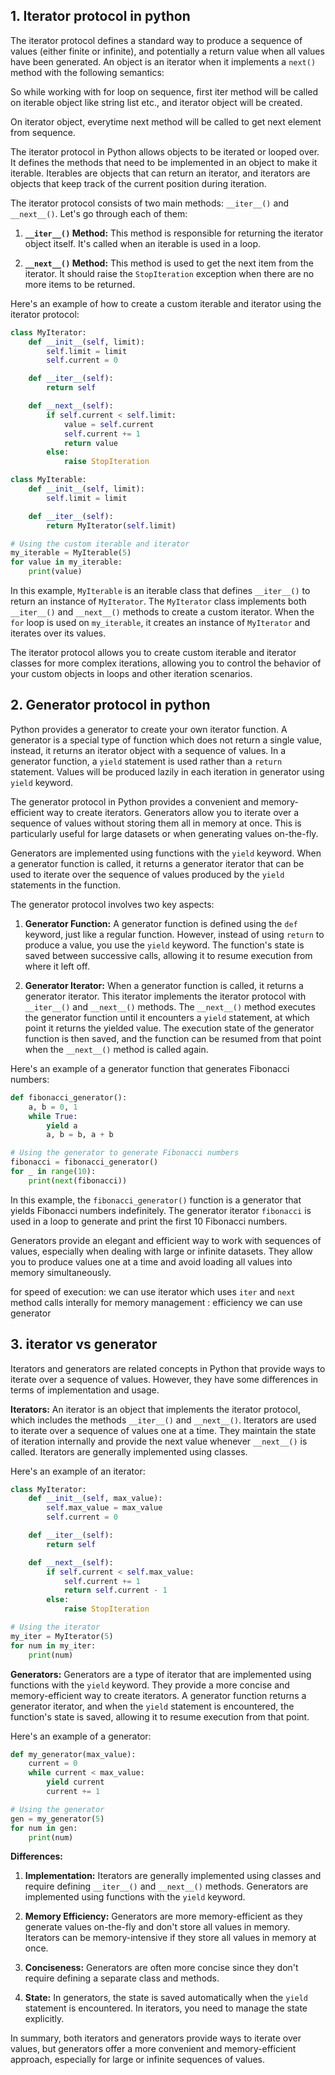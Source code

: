 
## 1. Iterator protocol in python

The iterator protocol defines a standard way to produce a sequence of values (either finite or infinite), and potentially a return value when all values have 
been generated.
An object is an iterator when it implements a `next()` method with the following semantics: 
      
So while working with for loop on sequence, first iter method will be called on iterable object like string list etc., and iterator object will be created.

On iterator object, everytime next method will be called to get next element from sequence.

The iterator protocol in Python allows objects to be iterated or looped over. It defines the methods that need to be implemented in an object to make it iterable. Iterables are objects that can return an iterator, and iterators are objects that keep track of the current position during iteration.

The iterator protocol consists of two main methods: `__iter__()` and `__next__()`. Let's go through each of them:

1. **`__iter__()` Method:**
   This method is responsible for returning the iterator object itself. It's called when an iterable is used in a loop.

2. **`__next__()` Method:**
   This method is used to get the next item from the iterator. It should raise the `StopIteration` exception when there are no more items to be returned.

Here's an example of how to create a custom iterable and iterator using the iterator protocol:

```python
class MyIterator:
    def __init__(self, limit):
        self.limit = limit
        self.current = 0

    def __iter__(self):
        return self

    def __next__(self):
        if self.current < self.limit:
            value = self.current
            self.current += 1
            return value
        else:
            raise StopIteration

class MyIterable:
    def __init__(self, limit):
        self.limit = limit

    def __iter__(self):
        return MyIterator(self.limit)

# Using the custom iterable and iterator
my_iterable = MyIterable(5)
for value in my_iterable:
    print(value)
```

In this example, `MyIterable` is an iterable class that defines `__iter__()` to return an instance of `MyIterator`. The `MyIterator` class implements both `__iter__()` and `__next__()` methods to create a custom iterator. When the `for` loop is used on `my_iterable`, it creates an instance of `MyIterator` and iterates over its values.

The iterator protocol allows you to create custom iterable and iterator classes for more complex iterations, allowing you to control the behavior of your custom objects in loops and other iteration scenarios.

## 2. Generator protocol in python

Python provides a generator to create your own iterator function. A generator is a special type of function which does not return a single value, instead, 
it returns an iterator object with a sequence of values. In a generator function, a `yield` statement is used rather than a `return` statement. 
Values will be produced lazily in each iteration in generator using `yield` keyword.

The generator protocol in Python provides a convenient and memory-efficient way to create iterators. Generators allow you to iterate over a sequence of values without storing them all in memory at once. This is particularly useful for large datasets or when generating values on-the-fly.

Generators are implemented using functions with the `yield` keyword. When a generator function is called, it returns a generator iterator that can be used to iterate over the sequence of values produced by the `yield` statements in the function.

The generator protocol involves two key aspects:

1. **Generator Function:**
   A generator function is defined using the `def` keyword, just like a regular function. However, instead of using `return` to produce a value, you use the `yield` keyword. The function's state is saved between successive calls, allowing it to resume execution from where it left off.

2. **Generator Iterator:**
   When a generator function is called, it returns a generator iterator. This iterator implements the iterator protocol with `__iter__()` and `__next__()` methods. The `__next__()` method executes the generator function until it encounters a `yield` statement, at which point it returns the yielded value. The execution state of the generator function is then saved, and the function can be resumed from that point when the `__next__()` method is called again.

Here's an example of a generator function that generates Fibonacci numbers:

```python
def fibonacci_generator():
    a, b = 0, 1
    while True:
        yield a
        a, b = b, a + b

# Using the generator to generate Fibonacci numbers
fibonacci = fibonacci_generator()
for _ in range(10):
    print(next(fibonacci))
```

In this example, the `fibonacci_generator()` function is a generator that yields Fibonacci numbers indefinitely. The generator iterator `fibonacci` is used in a loop to generate and print the first 10 Fibonacci numbers.

Generators provide an elegant and efficient way to work with sequences of values, especially when dealing with large or infinite datasets. They allow you to produce values one at a time and avoid loading all values into memory simultaneously.

for speed of execution:  we can use iterator which uses `iter` and `next` method calls interally
for memory management :  efficiency we can use generator 

## 3. iterator vs generator

Iterators and generators are related concepts in Python that provide ways to iterate over a sequence of values. However, they have some differences in terms of implementation and usage.

**Iterators:**
An iterator is an object that implements the iterator protocol, which includes the methods `__iter__()` and `__next__()`. Iterators are used to iterate over a sequence of values one at a time. They maintain the state of iteration internally and provide the next value whenever `__next__()` is called. Iterators are generally implemented using classes.

Here's an example of an iterator:

```python
class MyIterator:
    def __init__(self, max_value):
        self.max_value = max_value
        self.current = 0

    def __iter__(self):
        return self

    def __next__(self):
        if self.current < self.max_value:
            self.current += 1
            return self.current - 1
        else:
            raise StopIteration

# Using the iterator
my_iter = MyIterator(5)
for num in my_iter:
    print(num)
```

**Generators:**
Generators are a type of iterator that are implemented using functions with the `yield` keyword. They provide a more concise and memory-efficient way to create iterators. A generator function returns a generator iterator, and when the `yield` statement is encountered, the function's state is saved, allowing it to resume execution from that point.

Here's an example of a generator:

```python
def my_generator(max_value):
    current = 0
    while current < max_value:
        yield current
        current += 1

# Using the generator
gen = my_generator(5)
for num in gen:
    print(num)
```

**Differences:**

1. **Implementation:** Iterators are generally implemented using classes and require defining `__iter__()` and `__next__()` methods. Generators are implemented using functions with the `yield` keyword.

2. **Memory Efficiency:** Generators are more memory-efficient as they generate values on-the-fly and don't store all values in memory. Iterators can be memory-intensive if they store all values in memory at once.

3. **Conciseness:** Generators are often more concise since they don't require defining a separate class and methods.

4. **State:** In generators, the state is saved automatically when the `yield` statement is encountered. In iterators, you need to manage the state explicitly.

In summary, both iterators and generators provide ways to iterate over values, but generators offer a more convenient and memory-efficient approach, especially for large or infinite sequences of values.

